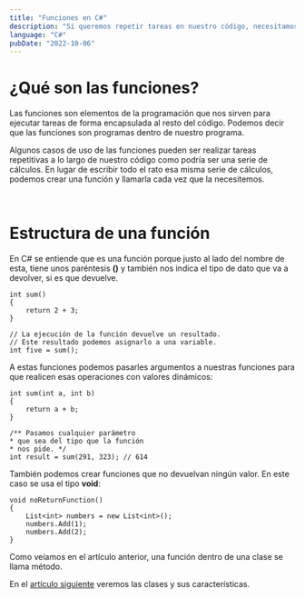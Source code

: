 ```yaml
---
title: "Funciones en C#"
description: "Si queremos repetir tareas en nuestro código, necesitamos funciones"
language: "C#"
pubDate: "2022-10-06"
---
```


# ¿Qué son las funciones?
Las funciones son elementos de la programación que nos sirven para ejecutar tareas de forma encapsulada al resto del código. Podemos decir que las funciones son programas dentro de nuestro programa.

Algunos casos de uso de las funciones pueden ser realizar tareas repetitivas a lo largo de nuestro código como podría ser una serie de cálculos. En lugar de escribir todo el rato esa misma serie de cálculos, podemos crear una función y llamarla cada vez que la necesitemos.

<br/>

# Estructura de una función

En C# se entiende que es una función porque justo al lado del nombre de esta, tiene unos paréntesis **()** y también nos indica el tipo de dato que va a devolver, si es que devuelve.

    int sum()
    {
        return 2 + 3;
    }

    // La ejecución de la función devuelve un resultado.
    // Este resultado podemos asignarlo a una variable.
    int five = sum();

A estas funciones podemos pasarles argumentos a nuestras funciones para que realicen esas operaciones con valores dinámicos:

    int sum(int a, int b)
    {
        return a + b;
    }

    /** Pasamos cualquier parámetro
    * que sea del tipo que la función
    * nos pide. */
    int result = sum(291, 323); // 614

También podemos crear funciones que no devuelvan ningún valor. En este caso se usa el tipo **void**:

    void noReturnFunction()
    {
        List<int> numbers = new List<int>();
        numbers.Add(1);
        numbers.Add(2);
    }

Como veíamos en el artículo anterior, una función dentro de una clase se llama método.

En el [artículo siguiente](../clases) veremos las clases y sus características.
